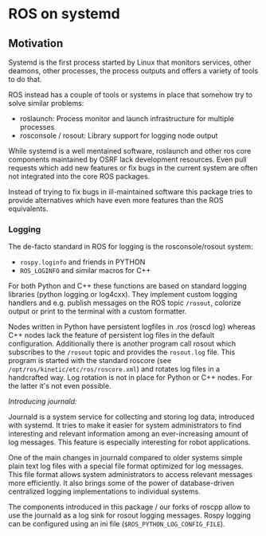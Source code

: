 # ROS on systemd

## Motivation

Systemd is the first process started by Linux that monitors services, other
deamons, other processes, the process outputs and offers a variety of tools to
do that.

ROS instead has a couple of tools or systems in place that somehow try to
solve similar problems:

* roslaunch: Process monitor and launch infrastructure for multiple processes
* rosconsole / rosout: Library support for logging node output

While systemd is a well mentained software, roslaunch and other ros core
components maintained by OSRF lack development resources. Even pull requests
which add new features or fix bugs in the current system are often not
integrated into the core ROS packages.

Instead of trying to fix bugs in ill-maintained software this package
tries to provide alternatives which have even more features than the ROS
equivalents.

### Logging

The de-facto standard in ROS for logging is the rosconsole/rosout system:

* ``rospy.loginfo`` and friends in PYTHON
* ``ROS_LOGINFO`` and similar macros for C++

For both Python and C++ these functions are based on standard logging libraries
(python logging or log4cxx). They implement custom logging handlers and e.g.
publish messages on the ROS topic ``/rosout``, colorize output or print
to the terminal with a custom formatter.

Nodes written in Python have persistent logfiles in .ros (roscd log) whereas
C++ nodes lack the feature of persistent log files in the default configuration.
Additionally there is another program call rosout which subscribes to the
``/rosout`` topic and provides the ``rosout.log`` file.
This program is started with the standard roscore
(see ``/opt/ros/kinetic/etc/ros/roscore.xml``) and rotates log files in a
handcrafted way. Log rotation is not in place for Python or C++ nodes. For
the latter it's not even possible.

*Introducing journald:*

Journald is a system service for collecting and storing log data, introduced
with systemd. It tries to make it easier for system administrators to find
interesting and relevant information among an ever-increasing amount of log
messages. This feature is especially interesting for robot applications.

One of the main changes in journald compared to older systems
simple plain text log files with a special file format optimized for log
messages. This file format allows system administrators to access relevant
messages more efficiently. It also brings some of the power of database-driven
centralized logging implementations to individual systems.

The components introduced in this package / our forks of roscpp allow to
use the journald as a log sink for rosout logging messages. Rospy logging can
be configured using an ini file (``$ROS_PYTHON_LOG_CONFIG_FILE``).
